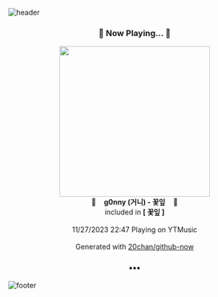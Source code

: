 ![header](https://capsule-render.vercel.app/api?type=wave&height=170&section=header&fontColor=090707&fontAlignX=45&fontAlignY=65&fontSize=100)

<h3 align="center">🎵 Now Playing... 🎵</h3>
<p align="center">
  <a href="https://music.youtube.com/watch?v=UfvEdyq25R8">
    <img width="300" src="https://lh3.googleusercontent.com/8Meyif44b-YhgDLQPC27tgVyf7nJTllillFM9XdNt-cU7S-jq7OXuyeNmHpIYWRzRd6YpaCQELDsSpwLfw">
  </a>
  <br>
  🎵&nbsp&nbsp&nbsp <b>g0nny (거니) - 꽃잎</b> &nbsp&nbsp&nbsp🎵
  <br>
  included in <b>[ 꽃잎 ]</b>
  
  <br />
  <br />
  11/27/2023 22:47 Playing on YTMusic
  <br />
  <br />
  Generated with <a href="https://github.com/20chan/github-now">20chan/github-now</a>
</p>

<h3 align="center">•••</h3>

![footer](https://capsule-render.vercel.app/api?type=wave&height=150&section=footer)
